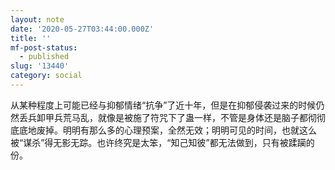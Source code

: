 ```yaml
---
layout: note
date: '2020-05-27T03:44:00.000Z'
title: ''
mf-post-status:
  - published
slug: '13440'
category: social
---
```

从某种程度上可能已经与抑郁情绪“抗争”了近十年，但是在抑郁侵袭过来的时候仍然丢兵卸甲兵荒马乱，就像是被施了符咒下了蛊一样，不管是身体还是脑子都彻彻底底地废掉。明明有那么多的心理预案，全然无效；明明可见的时间，也就这么被“谋杀”得无影无踪。也许终究是太笨，“知己知彼”都无法做到，只有被蹂躏的份。
